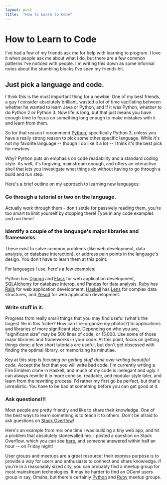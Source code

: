 ```yaml
---
layout: post
title:	"How to Learn to Code"
---
```


How to Learn to Code
====================

I've had a few of my friends ask me for help with learning to program. I love it when people ask me about what I do, but there are a few common patterns I've noticed with people. I'm writing this down as some informal notes about the stumbling blocks I've seen my friends hit.

Just pick a language and code.
------------------------------

I think this is the most important thing for a newbie. One of my best friends, a guy I consider absolutely brilliant, wasted a lot of time vacillating between whether he wanted to learn Java or Python, and if it was Python, whether to do Python 2 or Python 3. Now life is long, but that just means you have enough time to focus on something long enough to make mistakes with it and learn from them.

So for that reason I recommend [Python](https://www.python.org/), specifically Python 3, unless you have a really strong reason to pick some other specific language. While it's not my favorite language -- though I do like it a lot -- I think it's the best pick for newbies. 

Why? Python puts an emphasis on code readability and a standard coding style. As well, it's forgiving, mainstream enough, and offers an interactive shell that lets you investigate what things do without having to go through a build and run step.

Here's a brief outline on my approach to learning new languages:

### Go through a tutorial or two on the language. 

Actually work through them - don't settle for passively reading them, you're too smart to limit yourself by stopping there! Type in any code examples and run them!


### Identify a couple of the language's major libraries and frameworks. 

These exist to solve common problems (like web development, data analysis, or database interaction), or address pain points in the language's design. You don't have to learn them at this point.

For languages I use, here's a few examples:

Python has [Django](https://www.djangoproject.com/) and [Flask](http://flask.pocoo.org/) for web application development, [SQLAlchemy](http://www.sqlalchemy.org/) for database interop, and [Pandas](http://pandas.pydata.org/) for data analysis. [Ruby](https://www.ruby-lang.org/en/) has [Rails](http://rubyonrails.org/) for web application development, [Haskell](https://www.haskell.org/) has [Lens](https://github.com/ekmett/lens) for complex data structures, and [Yesod](http://www.yesodweb.com/) for web application development.

### Write stuff in it. 

Progress from really small things that you may find useful (what's the largest file in this folder? How can I re-organize my photos?) to applications and libraries of more significant size. Depending on who you are, "significant size" may be 500 lines of code, or 15,000. Use some of those major libraries and frameworks in your code. At this point, focus on getting things done; a few short tutorials are useful, but don't get obsessed with finding the optimal library, or memorizing its minutiae. 

Key at this step is *focusing on getting stuff done over writing beautiful code.* Accept the fact that you will write bad code. I'm currently writing a Fire Emblem clone in Haskell, and much of my code is inelegant and ugly. I can always rewrite it in more concise, readable, and modular style later, and learn from the rewriting process.  I'd rather my first go be perfect, but that's unrealistic. You have to be bad at something before you can get good at it.

### Ask questions!!!

Most people are pretty friendly and like to share their knowledge. One of the best ways to learn something is to teach it to others. Don't be afraid to ask questions on [Stack Overflow](http://stackoverflow.con)!

Here's an example from me: one time I was building a tiny web app, and hit a problem that absolutely stonewalled me. I posted a question on Stack Overflow, which you can see [here](http://stackoverflow.com/questions/24566538/flask-rendering-unicode-characters-in-template), and someone answered within half an hour -- on Friday night!

User groups and meetups are a great resource; their express purpose is to provide a way for users and enthusiasts to connect and share knowledge. If you're in a reasonably sized city, you can probably find a meetup group for most mainstream technologies. It may be harder to find an OCaml users group in say, Omaha, but there's certainly [Python](http://www.omahapython.org/blog/) and [Ruby](http://www.meetup.com/Omaha-Ruby-Meetup/) meetup groups.
